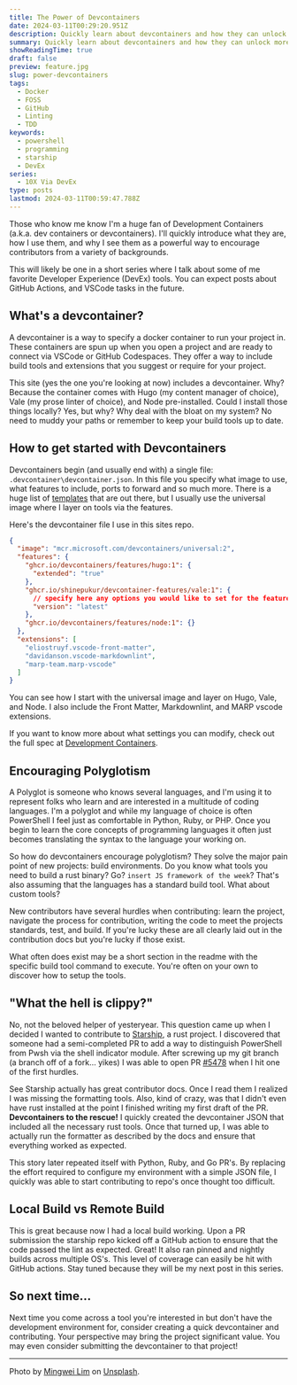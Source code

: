 ```yaml
---
title: The Power of Devcontainers
date: 2024-03-11T00:29:20.951Z
description: Quickly learn about devcontainers and how they can unlock more contributors to your projects.
summary: Quickly learn about devcontainers and how they can unlock more contributors to your projects.
showReadingTime: true
draft: false
preview: feature.jpg
slug: power-devcontainers
tags:
  - Docker
  - FOSS
  - GitHub
  - Linting
  - TDD
keywords:
  - powershell
  - programming
  - starship
  - DevEx
series:
  - 10X Via DevEx
type: posts
lastmod: 2024-03-11T00:59:47.788Z
---
```


Those who know me know I'm a huge fan of Development Containers (a.k.a. dev
containers or devcontainers). I'll quickly introduce what they are, how I use
them, and why I see them as a powerful way to encourage contributors from a
variety of backgrounds.

This will likely be one in a short series where I talk about some of me favorite
Developer Experience (DevEx) tools. You can expect posts about GitHub Actions,
and VSCode tasks in the future.

## What's a devcontainer?

A devcontainer is a way to specify a docker container to run your project in.
These containers are spun up when you open a project and are ready to connect
via VSCode or GitHub Codespaces. They offer a way to include build tools and
extensions that you suggest or require for your project.

This site (yes the one you're looking at now) includes a devcontainer. Why? Because
the container comes with Hugo (my content manager of choice), Vale (my prose
linter of choice), and Node pre-installed. Could I install those things
locally? Yes, but why? Why deal with the bloat on my system? No need to muddy
your paths or remember to keep your build tools up to date.

## How to get started with Devcontainers

Devcontainers begin (and usually end with) a single file:
`.devcontainer\devcontainer.json`. In this file you specify what image to use,
what features to include, ports to forward and so much more. There is a huge
list of [templates](https://containers.dev/templates) that are out there, but I
usually use the universal image where I layer on tools via the features.

Here's the devcontainer file I use in this sites repo.

```json
{
  "image": "mcr.microsoft.com/devcontainers/universal:2",
  "features": {
    "ghcr.io/devcontainers/features/hugo:1": {
      "extended": "true"
    },
    "ghcr.io/shinepukur/devcontainer-features/vale:1": {
      // specify here any options you would like to set for the feature
      "version": "latest"
    },
    "ghcr.io/devcontainers/features/node:1": {}
  },
  "extensions": [
    "eliostruyf.vscode-front-matter",
    "davidanson.vscode-markdownlint",
    "marp-team.marp-vscode"
  ]
}
```

You can see how I start with the universal image and layer on Hugo, Vale, and
Node. I also include the Front Matter, Markdownlint, and MARP vscode extensions.

If you want to know more about what settings you can modify, check out the full
spec at [Development Containers](https://containers.dev/).

## Encouraging Polyglotism

A Polyglot is someone who knows several languages, and I'm using it to represent
folks who learn and are interested in a multitude of coding languages. I'm a
polyglot and while my language of choice is often PowerShell I feel just as
comfortable in Python, Ruby, or PHP. Once you begin to learn the core concepts
of programming languages it often just becomes translating the syntax to the
language your working on.

So how do devcontainers encourage polyglotism? They solve the major pain point
of new projects: build environments. Do you know what tools you need to build a
rust binary? Go? `insert JS framework of the week`? That's also assuming that
the languages has a standard build tool. What about custom tools?

New contributors have several hurdles when contributing: learn the project,
navigate the process for contribution, writing the code to meet the projects
standards, test, and build. If you're lucky these are all clearly laid out in
the contribution docs but you're lucky if those exist.

What often does exist may be a short section in the readme with the specific
build tool command to execute. You're often on your own to discover how to setup
the tools.

## "What the hell is clippy?"

No, not the beloved helper of yesteryear. This question came up when I decided I
wanted to contribute to [Starship](https://starship.rs), a rust project. I
discovered that someone had a semi-completed PR to add a way to distinguish
PowerShell from Pwsh via the shell indicator module. After screwing up my git
branch (a branch off of a fork… yikes) I was able to open PR
[#5478](https://github.com/starship/starship/pull/5478) when I hit one of the
first hurdles.

See Starship actually has great contributor docs. Once I read them I realized I
was missing the formatting tools. Also, kind of crazy, was that I didn't even
have rust installed at the point I finished writing my first draft of the PR.
**Devcontainers to the rescue!** I quickly created the devcontainer JSON that
included all the necessary rust tools. Once that turned up, I was able to
actually run the formatter as described by the docs and ensure that everything
worked as expected.

This story later repeated itself with Python, Ruby, and Go PR's. By replacing
the effort required to configure my environment with a simple JSON file, I
quickly was able to start contributing to repo's once thought too difficult.

## Local Build vs Remote Build

This is great because now I had a local build working. Upon a PR submission
the starship repo kicked off a GitHub action to ensure that the code passed
the lint as expected. Great! It also ran pinned and nightly builds across
multiple OS's. This level of coverage can easily be hit with GitHub actions.
Stay tuned because they will be my next post in this series.

## So next time...

Next time you come across a tool you're interested in but don't have the
development environment for, consider creating a quick devcontainer and
contributing. Your perspective may bring the project significant value. You may
even consider submitting the devcontainer to that project!

---

Photo by [Mingwei Lim](https://unsplash.com/@cmzw?utm_content=creditCopyText&utm_medium=referral&utm_source=unsplash) on [Unsplash](https://unsplash.com/photos/a-black-and-white-photo-of-a-spiral-design-K5T3UMuc114?utm_content=creditCopyText&utm_medium=referral&utm_source=unsplash).
